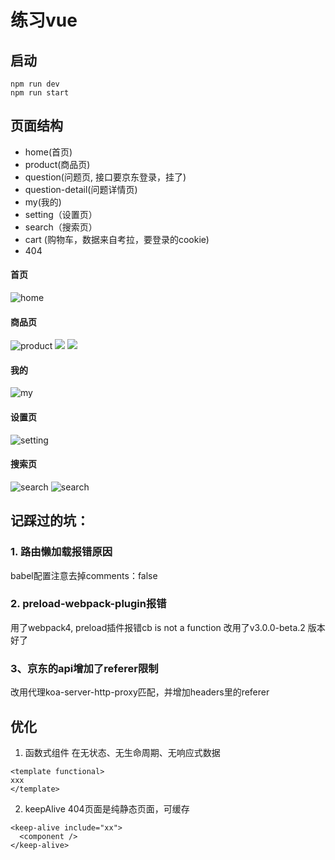 # 练习vue

## 启动
```
npm run dev
npm run start
```

## 页面结构
- home(首页)
- product(商品页)
- question(问题页, 接口要京东登录，挂了)
- question-detail(问题详情页)
- my(我的)
- setting（设置页）
- search（搜索页）
- cart (购物车，数据来自考拉，要登录的cookie)
- 404

#### 首页
![home](/md_assets/home.png)
#### 商品页
![product](/md_assets/product_1.png)
![](/md_assets/product_2.png)
![](/md_assets/product_3.png)
#### 我的
![my](md_assets/my.png)
#### 设置页
![setting](/md_assets/setting.png)
#### 搜索页
![search](/md_assets/search_1.png)
![search](/md_assets/search_2.png)
## 记踩过的坑：
### 1. 路由懒加载报错原因
babel配置注意去掉comments：false

### 2. preload-webpack-plugin报错
用了webpack4, preload插件报错cb is not a function
改用了v3.0.0-beta.2 版本好了

### 3、京东的api增加了referer限制
改用代理koa-server-http-proxy匹配，并增加headers里的referer


## 优化
1. 函数式组件
在无状态、无生命周期、无响应式数据

```
<template functional>
xxx
</template>
```

2. keepAlive
404页面是纯静态页面，可缓存
```
<keep-alive include="xx">
  <component />
</keep-alive>
```
